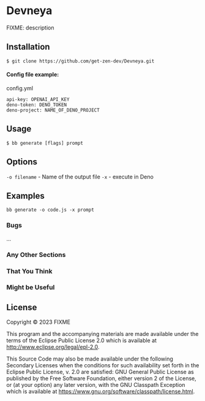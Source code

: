 # Devneya

FIXME: description

## Installation

```
$ git clone https://github.com/get-zen-dev/Devneya.git
```

#### Config file example:
config.yml

```
api-key: OPENAI_API_KEY
deno-token: DENO_TOKEN
deno-project: NAME_OF_DENO_PROJECT
```

## Usage

```
$ bb generate [flags] prompt
```

## Options

`-o filename` - Name of the output file
`-x` - execute in Deno
 
## Examples
```
bb generate -o code.js -x prompt
```
### Bugs

...

### Any Other Sections
### That You Think
### Might be Useful

## License

Copyright © 2023 FIXME

This program and the accompanying materials are made available under the
terms of the Eclipse Public License 2.0 which is available at
http://www.eclipse.org/legal/epl-2.0.

This Source Code may also be made available under the following Secondary
Licenses when the conditions for such availability set forth in the Eclipse
Public License, v. 2.0 are satisfied: GNU General Public License as published by
the Free Software Foundation, either version 2 of the License, or (at your
option) any later version, with the GNU Classpath Exception which is available
at https://www.gnu.org/software/classpath/license.html.
